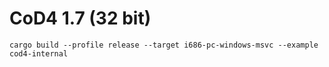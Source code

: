 # CoD4 1.7 (32 bit)

```shell
cargo build --profile release --target i686-pc-windows-msvc --example cod4-internal
```
